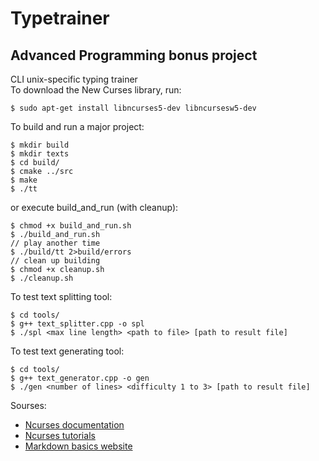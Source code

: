 # Typetrainer
## Advanced Programming bonus project
CLI unix-specific typing trainer\
To download the New Curses library, run:
```
$ sudo apt-get install libncurses5-dev libncursesw5-dev
```

To build and run a major project:
```
$ mkdir build
$ mkdir texts
$ cd build/
$ cmake ../src
$ make
$ ./tt 
```

or execute build_and_run (with cleanup):
```
$ chmod +x build_and_run.sh
$ ./build_and_run.sh
// play another time
$ ./build/tt 2>build/errors
// clean up building
$ chmod +x cleanup.sh
$ ./cleanup.sh
```

To test text splitting tool:
```
$ cd tools/
$ g++ text_splitter.cpp -o spl
$ ./spl <max line length> <path to file> [path to result file]
```

To test text generating tool:
```
$ cd tools/
$ g++ text_generator.cpp -o gen
$ ./gen <number of lines> <difficulty 1 to 3> [path to result file]
```

Sourses:
- [Ncurses documentation](https://invisible-island.net/ncurses/ncurses-intro.html)
- [Ncurses tutorials](https://www.youtube.com/playlist?list=PL2U2TQ__OrQ8jTf0_noNKtHMuYlyxQl4v)
- [Markdown basics website](https://commonmark.org/help/tutorial/)
